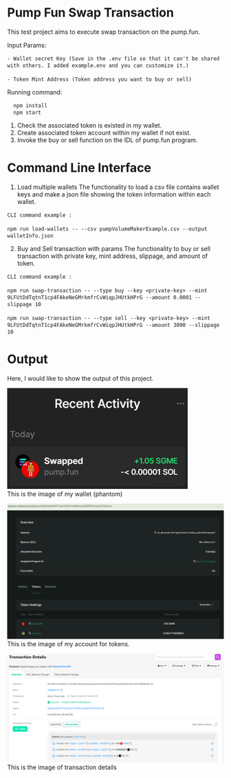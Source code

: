 # Pump Fun Swap Transaction
This test project aims to execute swap transaction on the pump.fun. <br/>

Input Params:
```
- Wallet secret Key (Save in the .env file so that it can't be shared with others. I added example.env and you can customize it.)

- Token Mint Address (Token address you want to buy or sell)
```

Running command:
```
  npm install
  npm start
```

1. Check the associated token is existed in my wallet.
2. Create associated token account within my wallet if not exist.
3. Invoke the buy or sell function on the IDL of pump.fun program.

# Command Line Interface
1. Load multiple wallets
The functionality to load a csv file contains wallet keys and make a json file showing the token information within each wallet.

```
CLI command example : 

npm run load-wallets -- --csv pumpVolumeMakerExample.csv --output walletInfo.json
```
2. Buy and Sell transaction with params
The functionality to buy or sell transaction with private key, mint address, slippage, and amount of token.

```
CLI command example :

npm run swap-transaction -- --type buy --key <private-key> --mint 9LFUtDdTqtnT1cp4FAkeNeGMrkmfrCvWiqpJHUtkHPrG --amount 0.0001 --slippage 10

npm run swap-transaction -- --type sell --key <private-key> --mint 9LFUtDdTqtnT1cp4FAkeNeGMrkmfrCvWiqpJHUtkHPrG --amount 3000 --slippage 10
```

# Output
Here, I would like to show the output of this project.

![image](imgs/wallet.png) <br/>
This is the image of my wallet (phantom)


![image](imgs/token_account.png)<br/>
This is the image of my account for tokens.


![image](imgs/transaction.png)<br/>
This is the image of transaction details